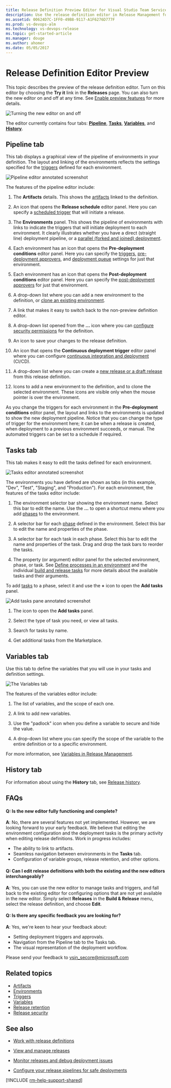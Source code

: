 ```yaml
---
title: Release Definition Preview Editor for Visual Studio Team Services and Team Foundation Server
description: Use the release definition editor in Release Management for Visual Studio Team Services (VSTS) and Team Foundation Server (TFS)
ms.assetid: 00624D7C-1FF0-49B8-9117-A1F6276D777F
ms.prod: vs-devops-alm
ms.technology: vs-devops-release
ms.topic: get-started-article
ms.manager: douge
ms.author: ahomer
ms.date: 05/05/2017
---
```


# Release Definition Editor Preview

This topic describes the preview of the release definition editor. Turn on this
editor by choosing the **Try it** link in the **Releases** page. 
You can also turn the new editor on and off at any time. See
[Enable preview features](../../collaborate/preview-features.md)
for more details.

![Turning the new editor on and off](_img/release-definition-editor/open-editor.png)

The editor currently contains four tabs: **[Pipeline](#pipeline)**, **[Tasks](#tasks)**,
**[Variables](#variables)**, and **[History](#history)**.

<a name="pipeline"></a>
## Pipeline tab 

This tab displays a graphical view of the pipeline of environments in your definition.
The layout and linking of the environments reflects the settings specified for the
[triggers](../concepts/definitions/release/triggers.md#parallel-forked-and-joined-deployments) defined for each environment.

![Pipeline editor annotated screenshot](_img/release-definition-editor/editor.png)

The features of the pipeline editor include:

1. The **Artifacts** details. This shows the [artifacts](../concepts/definitions/release/artifacts.md) linked to the definition.

1. An icon that opens the **Release schedule** editor panel. Here you can specify a
   [scheduled trigger](../concepts/definitions/release/triggers.md#release-triggers) that will initiate a release.

1. The **Environments** panel. This shows the pipeline of environments with links to indicate
   the triggers that will initiate deployment to each environment. It clearly illustrates
   whether you have a direct (straight line) deployment pipeline, or a
   [parallel (forked and joined) deployment](../concepts/definitions/release/triggers.md#parallel-forked-and-joined-deployments).

1. Each environment has an icon that opens the **Pre-deployment conditions** editor panel.
   Here you can specify the [triggers](../concepts/definitions/release/triggers.md),
   [pre-deployment approvers](../concepts/definitions/release/environments.md#approvals),
   and [deployment queue](../concepts/definitions/release/environments.md#queuing-policies) settings for just that environment.

1. Each environment has an icon that opens the **Post-deployment conditions** editor panel.
   Here you can specify the [post-deployment approvers](../concepts/definitions/release/environments.md#approvals)
   for just that environment.
   
1. A drop-down list where you can add a new environment to the definition, or
   [clone an existing environment](../actions/work-with-release-definitions.md#replicate-a-definition).
   
1. A link that makes it easy to switch back to the non-preview definition editor.

1. A drop-down list opened from the **...** icon where you can 
   [configure security permissions](../concepts/policies/permissions.md) for the definition.
   
1. An icon to save your changes to the release definition.

1. An icon that opens the **Continuous deployment trigger** editor panel where you can
   configure [continuous integration and deployment](../concepts/definitions/release/triggers.md#release-triggers) (CI/CD).  

1. A drop-down list where you can create a [new release or a draft release](../concepts/releases/index.md) from this release definition.

1. Icons to add a new environment to the definition, and to clone the selected environment.
   These icons are visible only when the mouse pointer is over the environment.

As you change the triggers for each environment in the **Pre-deployment conditions** editor panel,
the layout and links to the environments is updated to show the new deployment pipeline. Notice
that you can change the type of trigger for the environment here; it can be when a release is created,
when deployment to a previous environment succeeds, or manual. The automated triggers can be set to a
schedule if required.

<a name="tasks"></a>
## Tasks tab

This tab makes it easy to edit the tasks defined for each environment.

![Tasks editor annotated screenshot](_img/release-definition-editor/tasks.png)

The environments you have defined are shown as tabs (in this example, "Dev", "Test", "Staging", and "Production").
For each environment, the features of the tasks editor include:

1. The environment selector bar showing the environment name. Select this bar to edit the name.
   Use the **...** to open a shortcut menu where you add [phases](../concepts/process/phases.md) to the environment.

2. A selector bar for each [phase](../concepts/process/phases.md) defined in the environment. 
   Select this bar to edit the name and properties of the phase.

3. A selector bar for each task in each phase. Select this bar to edit the name and
   properties of the task. Drag and drop the task bars to reorder the tasks.

4. The property (or argument) editor panel for the selected environment, phase, or task.
   See [Define processes in an environment](../actions/work-with-release-definitions.md#define-processes)
   and the individual [build and release tasks](../define/build.md) for more details about the available
   tasks and their arguments.

To add [tasks](../concepts/process/tasks.md) to a phase, select it and use the **+** icon to
open the **Add tasks** panel.

![Add tasks pane annotated screenshot](_img/release-definition-editor/add-tasks.png)
  
1. The icon to open the **Add tasks** panel.

1. Select the type of task you need, or view all tasks.

1. Search for tasks by name.

1. Get additional tasks from the Marketplace.

<a name="variables"></a>
## Variables tab 

Use this tab to define the variables that you will use in your tasks and definition settings.

![The Variables tab](_img/release-definition-editor/variables.png)
 
The features of the variables editor include:

1. The list of variables, and the scope of each one.

2. A link to add new variables.

3. Use the "padlock" icon when you define a variable to secure and hide the value.

4. A drop-down list where you can specify the scope of the variable to the entire
   definition or to a specific environment.

For more information, see [Variables in Release Management](../concepts/definitions/release/variables.md).

<a name="history"></a>
## History tab

For information about using the **History** tab, see [Release history](../actions/view-manage-releases.md#release-history).

## FAQs

#### Q: Is the new editor fully functioning and complete?

**A**: No, there are several features not yet implemented. However, we are looking forward to your early feedback.
We believe that editing the environment configuration and the deployment tasks is the primary activity when
editing release definitions. Work in progress includes:

* The ability to link to artifacts.
* Seamless navigation between environments in the **Tasks** tab.
* Configuration of variable groups, release retention, and other options. 

#### Q: Can I edit release definitions with both the existing and the new editors interchangeably?

**A**: Yes, you can use the new editor to manage tasks and triggers,
and fall back to the existing editor for configuring options that are
not yet available in the new editor. Simply select **Releases** in the
**Build &amp; Release** menu, select the release definition, and choose **Edit**.

#### Q: Is there any specific feedback you are looking for?

**A**: Yes, we're keen to hear your feedback about:

* Setting deployment triggers and approvals.
* Navigation from the Pipeline tab to the Tasks tab.
* The visual representation of the deployment workflow.

Please send your feedback to [vsin_secore@microsoft.com](mailto:vsin_secore@microsoft.com)

## Related topics

* [Artifacts](../concepts/definitions/release/artifacts.md)
* [Environments](../concepts/definitions/release/environments.md)
* [Triggers](../concepts/definitions/release/triggers.md)
* [Variables](../concepts/definitions/release/variables.md)
* [Release retention](../concepts/policies/retention.md)
* [Release security](../concepts/policies/permissions.md#release-permissions)

## See also

* [Work with release definitions](../actions/work-with-release-definitions.md)

* [View and manage releases](../actions/view-manage-releases.md)

* [Monitor releases and debug deployment issues](../actions/debug-deployment-issues.md)

* [Configure your release pipelines for safe deployments](https://blogs.msdn.microsoft.com/visualstudioalm/2017/04/24/configuring-your-release-pipelines-for-safe-deployments/)

[!INCLUDE [rm-help-support-shared](../_shared/rm-help-support-shared.md)]
